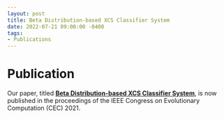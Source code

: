 ```yaml
---
layout: post
title: Beta Distribution-based XCS Classifier System
date: 2022-07-21 09:00:00 -0400
tags:
- Publications
---
```


# Publication
Our paper, titled **[Beta Distribution-based XCS Classifier System](https://ieeexplore.ieee.org/document/9870314/)**, is now published in the proceedings of the IEEE Congress on Evolutionary Computation (CEC) 2021.
